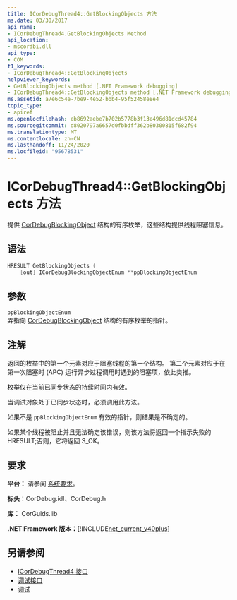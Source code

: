 ```yaml
---
title: ICorDebugThread4::GetBlockingObjects 方法
ms.date: 03/30/2017
api_name:
- ICorDebugThread4.GetBlockingObjects Method
api_location:
- mscordbi.dll
api_type:
- COM
f1_keywords:
- ICorDebugThread4::GetBlockingObjects
helpviewer_keywords:
- GetBlockingObjects method [.NET Framework debugging]
- ICorDebugThread4::GetBlockingObjects method [.NET Framework debugging]
ms.assetid: a7e6c54e-7be9-4e52-bbb4-95f52458e8e4
topic_type:
- apiref
ms.openlocfilehash: eb8692aebe7b702b5778b3f13e496d81dcd45784
ms.sourcegitcommit: d8020797a6657d0fbbdff362b80300815f682f94
ms.translationtype: MT
ms.contentlocale: zh-CN
ms.lasthandoff: 11/24/2020
ms.locfileid: "95678531"
---
```

# <a name="icordebugthread4getblockingobjects-method"></a>ICorDebugThread4::GetBlockingObjects 方法

提供 [CorDebugBlockingObject](cordebugblockingobject-structure.md) 结构的有序枚举，这些结构提供线程阻塞信息。  
  
## <a name="syntax"></a>语法  
  
```cpp  
HRESULT GetBlockingObjects (  
    [out] ICorDebugBlockingObjectEnum **ppBlockingObjectEnum  
```  
  
## <a name="parameters"></a>参数  

 `ppBlockingObjectEnum`  
 弄指向 [CorDebugBlockingObject](cordebugblockingobject-structure.md) 结构的有序枚举的指针。  
  
## <a name="remarks"></a>注解  

 返回的枚举中的第一个元素对应于阻塞线程的第一个结构。 第二个元素对应于在第一次阻塞时 (APC) 运行异步过程调用时遇到的阻塞项，依此类推。  
  
 枚举仅在当前已同步状态的持续时间内有效。  
  
 当调试对象处于已同步状态时，必须调用此方法。  
  
 如果不是 `ppBlockingObjectEnum` 有效的指针，则结果是不确定的。  
  
 如果某个线程被阻止并且无法确定该错误，则该方法将返回一个指示失败的 HRESULT;否则，它将返回 S_OK。  
  
## <a name="requirements"></a>要求  

 **平台：** 请参阅 [系统要求](../../get-started/system-requirements.md)。  
  
 **标头**：CorDebug.idl、CorDebug.h  
  
 **库：** CorGuids.lib  
  
 **.NET Framework 版本：**[!INCLUDE[net_current_v40plus](../../../../includes/net-current-v40plus-md.md)]  
  
## <a name="see-also"></a>另请参阅

- [ICorDebugThread4 接口](icordebugthread4-interface.md)
- [调试接口](debugging-interfaces.md)
- [调试](index.md)
